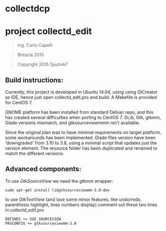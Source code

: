 collectdcp
================================

project collectd_edit
================================

>ing. Carlo Capelli

>Brescia 2015

>Copyright 2015 Sputnik7

Build instructions:
-----

Currently, this project is developed in Ubuntu 14.04, using using QtCreator as IDE, hence just open collectd_edit.pro and build.
A Makefile is provided for CentOS 7.

GNOME platform has been installed from standard Debian repo, and this has created several difficulties when porting to CentOS 7.
GLib, Gtk, gtkmm, Glade versions mismatch, and gtksourceviewmmm isn't available.

Since the original plan was to have minimal requirements on target platform, some workarounds has been implemented.
Glade files version have been 'downgraded' from 3.10 to 3.8, using a minimal script that updates just the version element.
The resource folder has been duplicated and renamed to match the different versions.

Advanced components:
-----

To use *GtkSourceView* we need the gtkmm wrapper:

    sudo apt-get install libgtksourceviewmm-3.0-dev

to use *GtkTextView* (and lose some minor features, like undo/redo, parenthesis highlight, lines numbers display)
comment out these two lines in *collectd_edit.pro*

    DEFINES += USE_SOURCEVIEW
    PKGCONFIG += gtksourceviewmm-3.0

